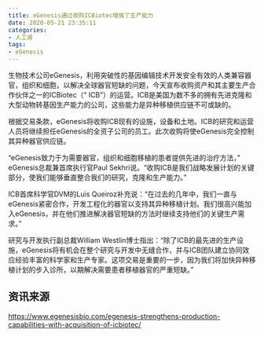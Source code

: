 ```yaml
---
title: eGenesis通过收购ICBiotec增强了生产能力
date: 2020-05-21 23:35:11
categories:
- 人工肾
tags:
- eGenesis
---
```


生物技术公司eGenesis，利用突破性的基因编辑技术开发安全有效的人类兼容器官，组织和细胞，以解决全球器官短缺的问题，今天宣布收购资产和其主要生产合作伙伴之一的ICBiotec（“ ICB”）的运营。ICB是美国为数不多的拥有先进克隆和大型动物转基因生产能力的公司，这些能力是异种移植供应链不可或缺的。

<!-- more -->

根据交易条款，eGenesis将收购ICB现有的设施，设备和土地。ICB的研究和运营人员将继续担任eGenesis的全资子公司的员工。此次收购将使eGenesis完全控制其异种器官供应链。

“eGenesis致力于为需要器官，组织和细胞移植的患者提供先进的治疗方法，” eGenesis总裁兼首席执行官Paul Sekhri说。“收购ICB是我们战略发展计划的关键部分，使我们能够垂直整合我们的研究，克隆和生产能力。”

ICB首席科学官DVM的Luis Queiroz补充说：“在过去的几年中，我们一直与eGenesis紧密合作，开发工程化的器官以支持其异种移植计划。我们很高兴能加入eGenesis，并在他们推进解决器官短缺的方法时继续支持他们的关键生产需求。”

研究与开发执行副总裁William Westlin博士指出：“除了ICB的最先进的生产设施，eGenesis将有机会在整个研究与开发中无缝合作，并与ICB团队建立协同效应经验丰富的科学家和生产专家。这项交易是重要的一步，因为我们将加快异种移植计划的步入诊所，以期解决需要患者移植器官的严重短缺。”

## 资讯来源

https://www.egenesisbio.com/egenesis-strengthens-production-capabilities-with-acquisition-of-icbiotec/